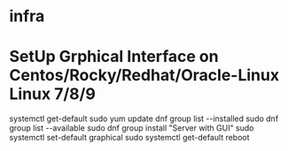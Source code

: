 # infra

#  SetUp Grphical Interface on Centos/Rocky/Redhat/Oracle-Linux Linux 7/8/9 

systemctl get-default
sudo yum update
dnf group list --installed
sudo dnf group list --available
sudo dnf group install "Server with GUI"
sudo systemctl set-default graphical
sudo systemctl get-default
reboot




